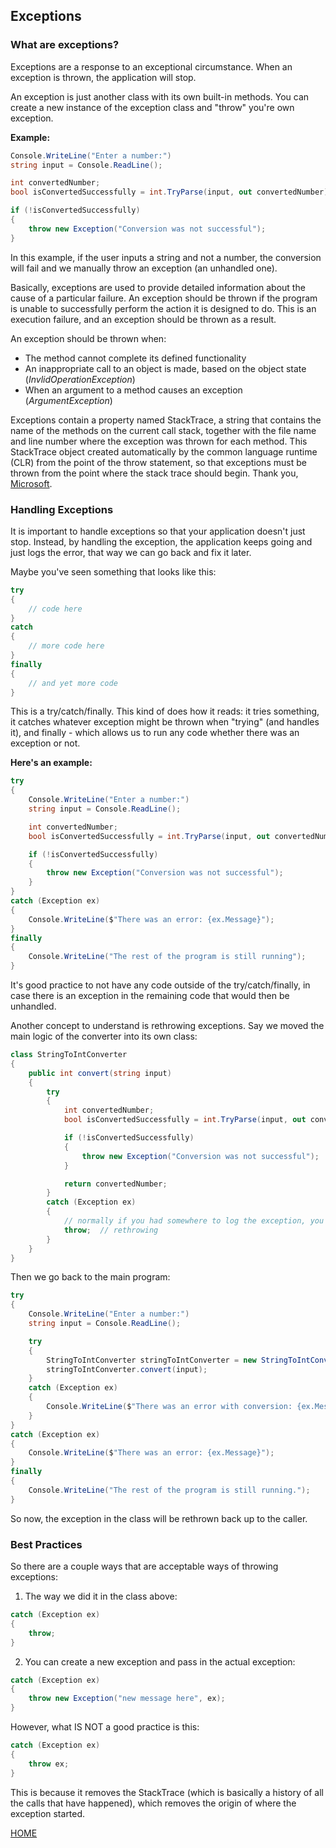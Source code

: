 ## Exceptions

### What are exceptions?

Exceptions are a response to an exceptional circumstance. When an exception is thrown, the application will stop.

An exception is just another class with its own built-in methods. You can create a new instance of the exception class and "throw" you're own exception.

**Example:**

```csharp
Console.WriteLine("Enter a number:")
string input = Console.ReadLine();

int convertedNumber;
bool isConvertedSuccessfully = int.TryParse(input, out convertedNumber);

if (!isConvertedSuccessfully)
{
    throw new Exception("Conversion was not successful");
}
```

In this example, if the user inputs a string and not a number, the conversion will fail and we manually throw an exception (an unhandled one).

Basically, exceptions are used to provide detailed information about the cause of a particular failure. An exception should be thrown if the program is unable to successfully perform the action it is designed to do. This is an execution failure, and an exception should be thrown as a result.

An exception should be thrown when:

- The method cannot complete its defined functionality
- An inappropriate call to an object is made, based on the object state (_InvlidOperationException_)
- When an argument to a method causes an exception (_ArgumentException_)

Exceptions contain a property named StackTrace, a string that contains the name of the methods on the current call stack, together with the file name and line number where the exception was thrown for each method. This StackTrace object created automatically by the common language runtime (CLR) from the point of the throw statement, so that exceptions must be thrown from the point where the stack trace should begin. Thank you, <a href="https://docs.microsoft.com/en-us/dotnet/csharp/programming-guide/exceptions/creating-and-throwing-exceptions" target="_blank">Microsoft</a>.

### Handling Exceptions

It is important to handle exceptions so that your application doesn't just stop. Instead, by handling the exception, the application keeps going and just logs the error, that way we can go back and fix it later.

Maybe you've seen something that looks like this:

```csharp
try
{
    // code here
}
catch
{
    // more code here
}
finally
{
    // and yet more code
}
```

This is a try/catch/finally. This kind of does how it reads: it tries something, it catches whatever exception might be thrown when "trying" (and handles it), and finally - which allows us to run any code whether there was an exception or not.

**Here's an example:**

```csharp
try
{
    Console.WriteLine("Enter a number:")
    string input = Console.ReadLine();

    int convertedNumber;
    bool isConvertedSuccessfully = int.TryParse(input, out convertedNumber);

    if (!isConvertedSuccessfully)
    {
        throw new Exception("Conversion was not successful");
    }
}
catch (Exception ex)
{
    Console.WriteLine($"There was an error: {ex.Message}");
}
finally
{
    Console.WriteLine("The rest of the program is still running");
}
```

It's good practice to not have any code outside of the try/catch/finally, in case there is an exception in the remaining code that would then be unhandled.

Another concept to understand is rethrowing exceptions. Say we moved the main logic of the converter into its own class:

```csharp
class StringToIntConverter
{
    public int convert(string input)
    {
        try
        {
            int convertedNumber;
            bool isConvertedSuccessfully = int.TryParse(input, out convertedNumber);

            if (!isConvertedSuccessfully)
            {
                throw new Exception("Conversion was not successful");
            }

            return convertedNumber;
        }
        catch (Exception ex)
        {
            // normally if you had somewhere to log the exception, you would log it first and then...
            throw;  // rethrowing
        }
    }
}
```

Then we go back to the main program:

```csharp
try
{
    Console.WriteLine("Enter a number:")
    string input = Console.ReadLine();

    try
    {
        StringToIntConverter stringToIntConverter = new StringToIntConverter();
        stringToIntConverter.convert(input);
    }
    catch (Exception ex)
    {
        Console.WriteLine($"There was an error with conversion: {ex.Message}");
    }
}
catch (Exception ex)
{
    Console.WriteLine($"There was an error: {ex.Message}");
}
finally
{
    Console.WriteLine("The rest of the program is still running.");
}
```

So now, the exception in the class will be rethrown back up to the caller.

### Best Practices

So there are a couple ways that are acceptable ways of throwing exceptions:

1. The way we did it in the class above:

```csharp
catch (Exception ex)
{
    throw;
}
```

2. You can create a new exception and pass in the actual exception:

```csharp
catch (Exception ex)
{
    throw new Exception("new message here", ex);
}
```

However, what IS NOT a good practice is this:

```csharp
catch (Exception ex)
{
    throw ex;
}
```

This is because it removes the StackTrace (which is basically a history of all the calls that have happened), which removes the origin of where the exception started.

[HOME](../master)
